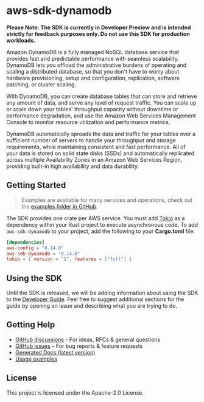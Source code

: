 # aws-sdk-dynamodb

**Please Note: The SDK is currently in Developer Preview and is intended strictly for
feedback purposes only. Do not use this SDK for production workloads.**

Amazon DynamoDB is a fully managed NoSQL database service that provides fast and predictable performance with seamless scalability. DynamoDB lets you offload the administrative burdens of operating and scaling a distributed database, so that you don't have to worry about hardware provisioning, setup and configuration, replication, software patching, or cluster scaling.

With DynamoDB, you can create database tables that can store and retrieve any amount of data, and serve any level of request traffic. You can scale up or scale down your tables' throughput capacity without downtime or performance degradation, and use the Amazon Web Services Management Console to monitor resource utilization and performance metrics.

DynamoDB automatically spreads the data and traffic for your tables over a sufficient number of servers to handle your throughput and storage requirements, while maintaining consistent and fast performance. All of your data is stored on solid state disks (SSDs) and automatically replicated across multiple Availability Zones in an Amazon Web Services Region, providing built-in high availability and data durability.

## Getting Started

> Examples are available for many services and operations, check out the
> [examples folder in GitHub](https://github.com/awslabs/aws-sdk-rust/tree/main/examples).

The SDK provides one crate per AWS service. You must add [Tokio](https://crates.io/crates/tokio)
as a dependency within your Rust project to execute asynchronous code. To add `aws-sdk-dynamodb` to
your project, add the following to your **Cargo.toml** file:

```toml
[dependencies]
aws-config = "0.14.0"
aws-sdk-dynamodb = "0.14.0"
tokio = { version = "1", features = ["full"] }
```

## Using the SDK

Until the SDK is released, we will be adding information about using the SDK to the
[Developer Guide](https://docs.aws.amazon.com/sdk-for-rust/latest/dg/welcome.html). Feel free to suggest
additional sections for the guide by opening an issue and describing what you are trying to do.

## Getting Help

* [GitHub discussions](https://github.com/awslabs/aws-sdk-rust/discussions) - For ideas, RFCs & general questions
* [GitHub issues](https://github.com/awslabs/aws-sdk-rust/issues/new/choose) – For bug reports & feature requests
* [Generated Docs (latest version)](https://awslabs.github.io/aws-sdk-rust/)
* [Usage examples](https://github.com/awslabs/aws-sdk-rust/tree/main/examples)

## License

This project is licensed under the Apache-2.0 License.

